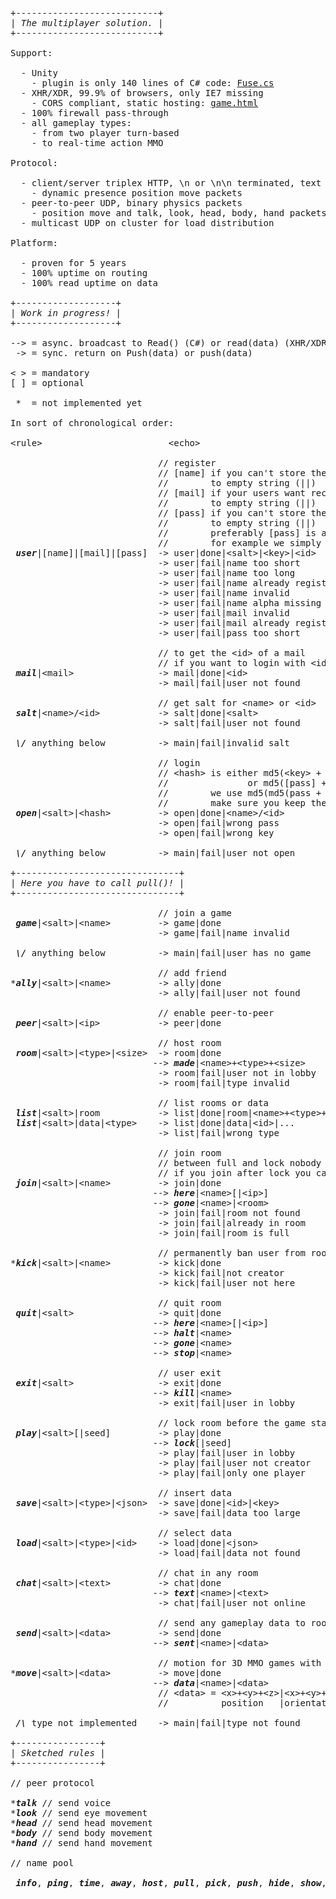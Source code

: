 <pre>
+---------------------------+
| <i>The multiplayer solution.</i> |
+---------------------------+

Support:

  - Unity
    - plugin is only 140 lines of C# code: <a href="https://github.com/tinspin/fuse/blob/master/src/Fuse.cs">Fuse.cs</a>
  - XHR/XDR, 99.9% of browsers, only IE7 missing
    - CORS compliant, static hosting: <a href="https://github.com/tinspin/fuse/blob/master/res/game.html">game.html</a>
  - 100% firewall pass-through
  - all gameplay types:
    - from two player turn-based
    - to real-time action MMO

Protocol:

  - client/server triplex HTTP, \n or \n\n terminated, text based
    - dynamic presence position move packets
  - peer-to-peer UDP, binary physics packets
    - position move and talk, look, head, body, hand packets
  - multicast UDP on cluster for load distribution

Platform:

  - proven for 5 years
  - 100% uptime on routing
  - 100% read uptime on data

+-------------------+
| <i>Work in progress!</i> |
+-------------------+

--> = async. broadcast to Read() (C#) or read(data) (XHR/XDR)
 -> = sync. return on Push(data) or push(data)

< > = mandatory
[ ] = optional

 *  = not implemented yet

In sort of chronological order:

&lt;rule&gt;                        &lt;echo&gt;
 
                            // register
                            // [name] if you can't store the &lt;id&gt; otherwise set
                            //        to empty string (||)
                            // [mail] if your users want recovery otherwise set 
                            //        to empty string (||)
                            // [pass] if you can't store the &lt;key&gt; otherwise set
                            //        to empty string (||)
                            //        preferably [pass] is a hash with salt 
                            //        for example we simply use md5(pass + name)
 <b><i>user</i></b>|[name]|[mail]|[pass]  -> user|done|&lt;salt&gt;|&lt;key&gt;|&lt;id&gt;
                            -> user|fail|name too short
                            -> user|fail|name too long
                            -> user|fail|name already registered
                            -> user|fail|name invalid       // only alphanumeric and .-
                            -> user|fail|name alpha missing // numeric reserved for &lt;id&gt;
                            -> user|fail|mail invalid       // only alphanumeric and .@-+
                            -> user|fail|mail already registered
                            -> user|fail|pass too short
 
                            // to get the &lt;id&gt; of a mail
                            // if you want to login with &lt;id&gt; below
 <b><i>mail</i></b>|&lt;mail&gt;                -> mail|done|&lt;id&gt;
                            -> mail|fail|user not found
 
                            // get salt for &lt;name&gt; or &lt;id&gt;
 <b><i>salt</i></b>|&lt;name&gt;/&lt;id&gt;           -> salt|done|&lt;salt&gt;
                            -> salt|fail|user not found
 
 <b><i>\/</i></b> anything below          -> main|fail|invalid salt
 
                            // login
                            // &lt;hash&gt; is either md5(&lt;key&gt; + &lt;salt&gt;)
                            //               or md5([pass] + &lt;salt&gt;)
                            //        we use md5(md5(pass + name) + &lt;salt&gt;)
                            //        make sure you keep the case correct
 <b><i>open</i></b>|&lt;salt&gt;|&lt;hash&gt;         -> open|done|&lt;name&gt;/&lt;id&gt;
                            -> open|fail|wrong pass
                            -> open|fail|wrong key

 <b><i>\/</i></b> anything below          -> main|fail|user not open

+-------------------------------+
| <i>Here you have to call pull()!</i> |
+-------------------------------+

                            // join a game
 <b><i>game</i></b>|&lt;salt&gt;|&lt;name&gt;         -> game|done
                            -> game|fail|name invalid
                     
 <b><i>\/</i></b> anything below          -> main|fail|user has no game

                            // add friend
*<b><i>ally</i></b>|&lt;salt&gt;|&lt;name&gt;         -> ally|done
                            -> ally|fail|user not found

                            // enable peer-to-peer
 <b><i>peer</i></b>|&lt;salt&gt;|&lt;ip&gt;           -> peer|done                    // send the internal IP

                            // host room
 <b><i>room</i></b>|&lt;salt&gt;|&lt;type&gt;|&lt;size&gt;  -> room|done
                           --> <b><i>made</i></b>|&lt;name&gt;+&lt;type&gt;+&lt;size&gt;    // in lobby
                            -> room|fail|user not in lobby
                            -> room|fail|type invalid       // only alpha

                            // list rooms or data
 <b><i>list</i></b>|&lt;salt&gt;|room           -> list|done|room|&lt;name&gt;+&lt;type&gt;+&lt;size&gt;|...
 <b><i>list</i></b>|&lt;salt&gt;|data|&lt;type&gt;    -> list|done|data|&lt;id&gt;|...      // use load to get data
                            -> list|fail|wrong type

                            // join room
                            // between full and lock nobody can join
                            // if you join after lock you can only view the game
 <b><i>join</i></b>|&lt;salt&gt;|&lt;name&gt;         -> join|done
                           --> <b><i>here</i></b>|&lt;name&gt;[|&lt;ip&gt;]           // in new room
                           --> <b><i>gone</i></b>|&lt;name&gt;|&lt;room&gt;           // in lobby
                            -> join|fail|room not found
                            -> join|fail|already in room
                            -> join|fail|room is full

                            // permanently ban user from room
*<b><i>kick</i></b>|&lt;salt&gt;|&lt;name&gt;         -> kick|done
                            -> kick|fail|not creator
                            -> kick|fail|user not here
 
                            // quit room
 <b><i>quit</i></b>|&lt;salt&gt;                -> quit|done
                           --> <b><i>here</i></b>|&lt;name&gt;[|&lt;ip&gt;]           // in lobby
                           --> <b><i>halt</i></b>|&lt;name&gt;                  // in lobby if creator leaves
                           --> <b><i>gone</i></b>|&lt;name&gt;                  // in old room
                           --> <b><i>stop</i></b>|&lt;name&gt;                  // in old room if creator leaves

                            // user exit
 <b><i>exit</i></b>|&lt;salt&gt;                -> exit|done
                           --> <b><i>kill</i></b>|&lt;name&gt;
                            -> exit|fail|user in lobby
                    
                            // lock room before the game starts
 <b><i>play</i></b>|&lt;salt&gt;[|seed]         -> play|done
                           --> <b><i>lock</i></b>[|seed]                  // to start the game
                            -> play|fail|user in lobby
                            -> play|fail|user not creator
                            -> play|fail|only one player

                            // insert data
 <b><i>save</i></b>|&lt;salt&gt;|&lt;type&gt;|&lt;json&gt;  -> save|done|&lt;id&gt;|&lt;key&gt;         // use key to update
                            -> save|fail|data too large

                            // select data
 <b><i>load</i></b>|&lt;salt&gt;|&lt;type&gt;|&lt;id&gt;    -> load|done|&lt;json&gt;             // use id from list|data|&lt;type&gt;
                            -> load|fail|data not found

                            // chat in any room
 <b><i>chat</i></b>|&lt;salt&gt;|&lt;text&gt;         -> chat|done                    // @[name] of private destination
                           --> <b><i>text</i></b>|&lt;name&gt;|&lt;text&gt;
                            -> chat|fail|user not online

                            // send any gameplay data to room
 <b><i>send</i></b>|&lt;salt&gt;|&lt;data&gt;         -> send|done
                           --> <b><i>sent</i></b>|&lt;name&gt;|&lt;data&gt;
 
                            // motion for 3D MMO games with dynamic here/gone
*<b><i>move</i></b>|&lt;salt&gt;|&lt;data&gt;         -> move|done
                           --> <b><i>data</i></b>|&lt;name&gt;|&lt;data&gt;
                            // &lt;data&gt; = &lt;x&gt;+&lt;y&gt;+&lt;z&gt;|&lt;x&gt;+&lt;y&gt;+&lt;z&gt;+&lt;w&gt;|&lt;action&gt;(|&lt;speed&gt;|...)
                            //          position   |orientation    |key/button

 <b><i>/\</b></i> type not implemented    -> main|fail|type not found

+----------------+
| <i>Sketched rules</i> |
+----------------+

// peer protocol

*<b><i>talk</i></b> // send voice
*<b><i>look</i></b> // send eye movement
*<b><i>head</i></b> // send head movement
*<b><i>body</i></b> // send body movement
*<b><i>hand</i></b> // send hand movement

// name pool

 <b><i>info</i></b>, <b><i>ping</i></b>, <b><i>time</i></b>, <b><i>away</i></b>, <b><i>host</i></b>, <b><i>pull</i></b>, <b><i>pick</i></b>, <b><i>push</i></b>, <b><i>hide</i></b>, <b><i>show</i></b>, <b><i>nick</i></b>, <b><i>view</i></b>, <b><i>fill</i></b>
</pre>